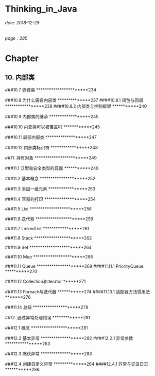 # Thinking_in_Java
###### dete: 2018-12-29
###### page：285

# Chapter
## 10. 内部类

###10.7 嵌套类 ***********************234

###10.8 为什么需要内部类 **************237
####10.8.1 闭包与回调 *****************238
####10.8.2 内部类与控制框架 ***********240

###10.9 内部类的继承 ******************245

###10.10 内部类可以被覆盖吗 ************245

###10.11 局部内部类 *******************247

###10.12 内部类标识符 *****************248


##11. 持有对象 ************************249

###11.1 泛型和安全类型的容器 ***********249

###11.2 基本概念 *********************252

###11.3 添加一组元素 *****************253

###11.4 容器的打印 *******************254

###11.5 List ************************256

###11.6 迭代器 **********************259

###11.7 LinkedList *****************261

###11.8 Stack **********************262

###11.9 Set ************************264

###11.10 Map ***********************266

###11.11 Queue *********************269
####11.11.1 PriorityQueue **********270

###11.12 Collection和Iterator ******271

###11.13 Foreach与迭代器 ***********274
####11.13.1 适配器方法惯用法 *******276

###11.14 总结 *********************278


##12. 通过异常处理错误 *************281

###12.1 概念 **********************281

###12.2 基本异常 *******************282
####12.2.1 异常参数 ****************283

###12.3 捕获异常 *******************283

###12.4 创建自定义异常 **************284
####12.4.1 异常与记录日志 ***********286
